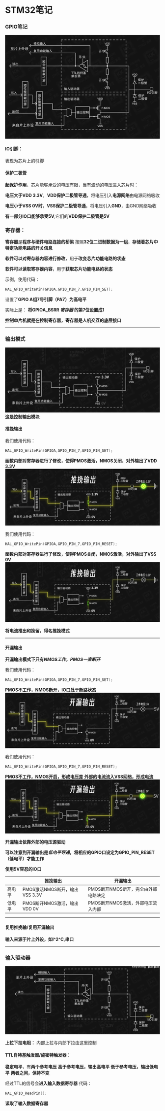 # STM32笔记
### GPIO笔记
![alt text](image.png)
#### IO引脚：
表现为芯片上的引脚
#### 保护二极管
**起保护作用**，芯片能够承受的电压有限，当有波动的电压进入芯片时：

**电压大于VDD 3.3V**，**VDD保护二极管导通**，将电压引入**电源网络**由电源网络吸收

**电压小于VSS 0V时**，**VSS保护二极管导通**，将电压引入**GND**，由GND网络吸收

**有一部分IO口能够承受5V**,它们的**VDD保护二极管是5V**

### 寄存器：
**寄存器**是**程序与硬件电路连接的桥梁**
按照**32位二进制数据为一组**，**存储着芯片中特定功能电路的开关信息**

**软件可以对寄存器内容进行修改**，用于**改变芯片功能电路的状态**

**软件可以读取寄存器内容**，用于**获取芯片功能电路的状态**

示例，使用代码：
```C
HAL_GPIO_WritePin(GPIOA,GPIO_PIN_7,GPIO_PIN_SET);
```
设置了**GPIO A组7号引脚（PA7）为高电平**

实际上是：
**将GPIOA_BSRR *寄存器* 的第7位设置成1**

**控制单片机就是在控制寄存器，寄存器是人机交互的底层接口**
***
### 输出模式
![alt text](image-1.png)
**这是控制输出模块**

#### 推挽输出
我们使用代码：
```C
HAL_GPIO_WritePin(GPIOA,GPIO_PIN_7,GPIO_PIN_SET);
```
**函数内部对寄存器进行了修改，使得PMOS激活，NMOS关闭，对外输出了VDD 3.3V**
![alt text](image-2.png)

我们使用代码：
```C
HAL_GPIO_WritePin(GPIOA,GPIO_PIN_7,GPIO_PIN_RESET);
```
**函数内部对寄存器进行了修改，使得PMOS关闭，NMOS激活，对外输出了VSS 0V**
![alt text](image-3.png)

**将电流推出和挽留，得名推挽模式**
***
#### 开漏输出
**开漏输出模式下只有*NMOS工作*，*PMOS一直断开***

我们使用代码：
```C
HAL_GPIO_WritePin(GPIOA,GPIO_PIN_7,GPIO_PIN_SET);
```
**PMOS不工作，NMOS断开，IO口处于断路状态**
![alt text](image-6.png)

我们使用代码：
```C
HAL_GPIO_WritePin(GPIOA,GPIO_PIN_7,GPIO_PIN_RESET);
```
**PMOS不工作，NMOS开启，形成电压差**
**外部的电流流入VSS网络，形成电流**
![alt text](image-5.png)

**开漏输出依靠外部的电压源驱动**

**可以注意到开漏输出是*低电平导通*，将相应的GPIO口设定为GPIO_PIN_RESET（低电平）才能工作**

**使用5V容忍的IO口**

| |推挽输出|开漏输出|
|-|-------|--------|
高电平|PMOS激活NMOS断开，输出VSS 3.3V|PMOS断开NMOS断开，完全由外部电路决定|
低电平|PMOS断开NMOS激活，输出VDD 0V|PMOS断开NMOS激活，外部电压流入内部|
***
#### 复用推挽输/复用开漏输出
**输入来源于片上外设，如I^2^C,串口**

***
### 输入驱动器
![alt text](image-7.png)

**上拉下拉电阻：** 内部上拉与内部下拉由这里控制
#### TTL肖特基触发器/施密特触发器： 
**稳定电平**，有**两个参考电压**
**高于参考电压，输出高电平**
**低于参考电压，输出低电平**
**两者之间，保持不变**

经过TTL的信号会**进入输入数据寄存器**
代码：
```C
HAL_GPIO_ReadPin();
```
**读取了输入数据寄存器**